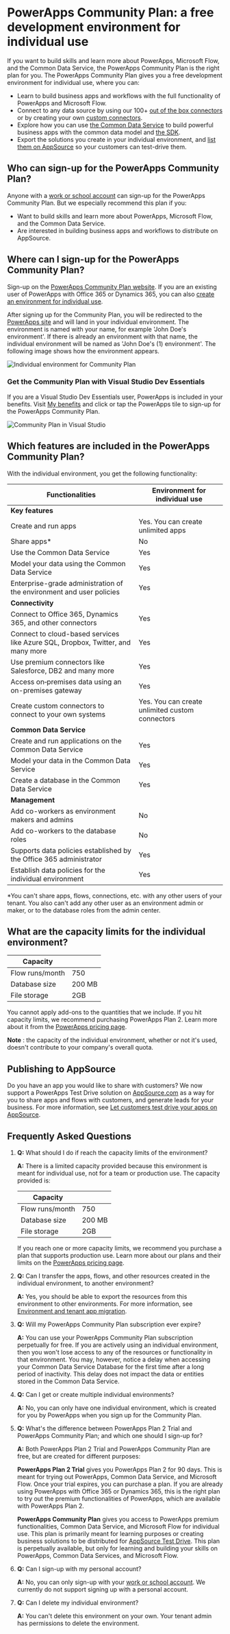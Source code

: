 <properties
   pageTitle="# PowerApps Community Plan: a free development environment for individual use | Microsoft PowerApps"
   description="Sign up to to build skills and learn more about PowerApps, Microsoft Flow, and the Common Data Service."
   services=""
   suite="powerapps"
   documentationCenter="na"
   authors="mgblythe"
   manager="anneta"
   editor=""
   tags=""/>

<tags
   ms.service="powerapps"
   ms.devlang="na"
   ms.topic="article"
   ms.tgt_pltfrm="na"
   ms.workload="na"
   ms.date="05/01/2016"
   ms.author="mblythe"/>


# PowerApps Community Plan: a free development environment for individual use

If you want to build skills and learn more about PowerApps, Microsoft Flow, and the Common Data Service, the PowerApps Community Plan is the right plan for you. The PowerApps Community Plan gives you a free development environment for individual use, where you can:

- Learn to build business apps and workflows with the full functionality of PowerApps and Microsoft Flow.
- Connect to any data source by using our 100+ [out of the box connectors](connections-list.md) or by creating your own [custom connectors](register-custom-api.md).
- Explore how you can use [the Common Data Service](https://docs.microsoft.com/en-us/common-data-service/entity-reference/introduction) to build powerful business apps with the common data model and [the SDK](https://aka.ms/eek20s).
- Export the solutions you create in your individual environment, and [list them on AppSource](dev-appsource-test-drive.md) so your customers can test-drive them.

## Who can sign-up for the PowerApps Community Plan?

Anyone with a [work or school account](signup-for-powerapps.md#what-email-addresses-can-you-use) can sign-up for the PowerApps Community Plan. But we especially recommend this plan if you:

- Want to build skills and learn more about PowerApps, Microsoft Flow, and the Common Data Service.
- Are interested in building business apps and workflows to distribute on AppSource.

## Where can I sign-up for the PowerApps Community Plan?

Sign-up on the [PowerApps Community Plan website](https://powerapps.microsoft.com/communityplan). If you are an existing user of PowerApps with Office 365 or Dynamics 365, you can also [create an environment for individual use](https://web.powerapps.com/community/signup).

After signing up for the Community Plan, you will be redirected to the [PowerApps site](https://web.powerapps.com) and will land in your individual environment. The environment is named with your name, for example 'John Doe's environment'. If there is already an environment with that name, the individual environment will be named as 'John Doe's (1) environment'.  The following image shows how the environment appears.

![Individual environment for Community Plan](media/dev-community-plan/individual-environment.png)

### Get the Community Plan with Visual Studio Dev Essentials

If you are a Visual Studio Dev Essentials user, PowerApps is included in your benefits. Visit [My benefits](https://my.visualstudio.com/benefits) and click or tap the PowerApps tile to sign-up for the PowerApps Community Plan.

![Community Plan in Visual Studio](media/dev-community-plan/visual-studio.png)

## Which features are included in the PowerApps Community Plan?

With the individual environment, you get the following functionality:

|   **Functionalities** | **Environment for individual use** |
| --- | --- |
| **Key features** |   |
| Create and run apps | Yes. You can create unlimited apps |
| Share apps\* | No |
| Use the Common Data Service | Yes |
| Model your data using the Common Data Service | Yes |
| Enterprise-grade administration of the environment and user policies | Yes |
| **Connectivity** |   |
| Connect to Office 365, Dynamics 365, and other connectors | Yes |
| Connect to cloud-based services like Azure SQL, Dropbox, Twitter, and many more | Yes |
| Use premium connectors like Salesforce, DB2 and many more | Yes |
| Access on‐premises data using an on-premises gateway | Yes |
| Create custom connectors to connect to your own systems | Yes. You can create unlimited custom connectors |
| **Common Data Service** |   |
| Create and run applications on the Common Data Service | Yes |
| Model your data in the Common Data Service | Yes |
| Create a database in the Common Data Service | Yes |
| **Management** |   |
| Add co-workers as environment makers and admins | No |
| Add co-workers to the database roles | No |
| Supports data policies established by the Office 365 administrator | Yes |
| Establish data policies for the individual environment | Yes |

*You can't share apps, flows, connections, etc. with any other users of your tenant. You also can't add any other user as an environment admin or maker, or to the database roles from the admin center.

## What are the capacity limits for the individual environment?

| **Capacity** |   |
| --- | --- |
| Flow runs/month | 750 |
| Database size | 200 MB |
| File storage | 2GB |

You cannot apply add-ons to the quantities that we include. If you hit capacity limits, we recommend purchasing PowerApps Plan 2. Learn more about it from the [PowerApps pricing page](https://powerapps.microsoft.com/pricing/).

**Note** : the capacity of the individual environment, whether or not it's used, doesn't contribute to your company's overall quota.

## Publishing to AppSource

Do you have an app you would like to share with customers? We now support a PowerApps Test Drive solution on [AppSource.com](https://appsource.microsoft.com) as a way for you to share apps and flows with customers, and generate leads for your business. For more information, see [Let customers test drive your apps on AppSource](dev-appsource-test-drive.md).

## Frequently Asked Questions

1. **Q:** What should I do if reach the capacity limits of the environment?

    **A:** There is a limited capacity provided because this environment is meant for individual use, not for a team or production use. The capacity provided is:

    | **Capacity** |   |
    | --- | --- |
    | Flow runs/month | 750 |
    | Database size | 200 MB |
    | File storage | 2GB |

    If you reach one or more capacity limits, we recommend you purchase a plan that supports production use. Learn more about our plans and their limits on the [PowerApps pricing page](https://powerapps.microsoft.com/pricing/).

2. **Q:** Can I transfer the apps, flows, and other resources created in the individual environment, to another environment?

    **A:** Yes, you should be able to export the resources from this environment to other environments. For more information, see [Environment and tenant app migration](environment-and-tenant-migration.md).

3. **Q:** Will my PowerApps Community Plan subscription ever expire?

    **A:** You can use your PowerApps Community Plan subscription perpetually for free. If you are actively using an individual environment, then you won't lose access to any of the resources or functionality in that environment. You may, however, notice a delay when accessing your Common Data Service Database for the first time after a long period of inactivity.  This delay does not impact the data or entities stored in the Common Data Service.

4. **Q:** Can I get or create multiple individual environments?

    **A:** No, you can only have one individual environment, which is created for you by PowerApps when you sign up for the Community Plan.

5. **Q:** What's the difference between PowerApps Plan 2 Trial and PowerApps Community Plan; and which one should I sign-up for?

    **A:** Both PowerApps Plan 2 Trial and PowerApps Community Plan are free, but are created for different purposes:

    **PowerApps Plan 2 Trial** gives you PowerApps Plan 2 for 90 days. This is meant for trying out PowerApps, Common Data Service, and Microsoft Flow. Once your trial expires, you can purchase a plan. If you are already using PowerApps with Office 365 or Dynamics 365, this is the right plan to try out the premium functionalities of PowerApps, which are available with PowerApps Plan 2.

    **PowerApps Community Plan** gives you access to PowerApps premium functionalities, Common Data Service, and Microsoft Flow for individual use. This plan is primarily meant for learning purposes or creating business solutions to be distributed for [AppSource Test Drive](dev-appsource-test-drive.md). This plan is perpetually available, but only for learning and building your skills on PowerApps, Common Data Services, and Microsoft Flow.

6. **Q:** Can I sign-up with my personal account?

    **A:** No, you can only sign-up with your [work or school account](signup-for-powerapps#what-email-addresses-can-you-use). We currently do not support signing up with a personal account.

7. **Q:** Can I delete my individual environment?

    **A:** You can't delete this environment on your own. Your tenant admin has permissions to delete the environment.
